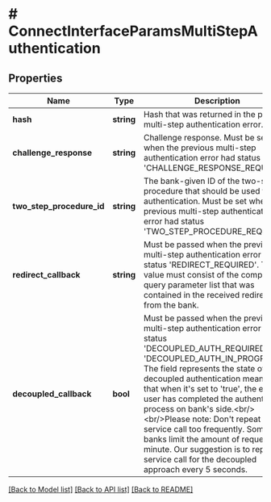 # # ConnectInterfaceParamsMultiStepAuthentication

## Properties

Name | Type | Description | Notes
------------ | ------------- | ------------- | -------------
**hash** | **string** | Hash that was returned in the previous multi-step authentication error. |
**challenge_response** | **string** | Challenge response. Must be set when the previous multi-step authentication error had status &#39;CHALLENGE_RESPONSE_REQUIRED&#39;. | [optional]
**two_step_procedure_id** | **string** | The bank-given ID of the two-step-procedure that should be used for authentication. Must be set when the previous multi-step authentication error had status &#39;TWO_STEP_PROCEDURE_REQUIRED&#39;. | [optional]
**redirect_callback** | **string** | Must be passed when the previous multi-step authentication error had status &#39;REDIRECT_REQUIRED&#39;. The value must consist of the complete query parameter list that was contained in the received redirect from the bank. | [optional]
**decoupled_callback** | **bool** | Must be passed when the previous multi-step authentication error had status &#39;DECOUPLED_AUTH_REQUIRED&#39; or &#39;DECOUPLED_AUTH_IN_PROGRESS&#39;. The field represents the state of the decoupled authentication meaning that when it&#39;s set to &#39;true&#39;, the end-user has completed the authentication process on bank&#39;s side.&lt;br/&gt;&lt;br/&gt;Please note: Don&#39;t repeat the service call too frequently. Some banks limit the amount of requests per minute. Our suggestion is to repeat the service call for the decoupled approach every 5 seconds. | [optional]

[[Back to Model list]](../../README.md#models) [[Back to API list]](../../README.md#endpoints) [[Back to README]](../../README.md)
